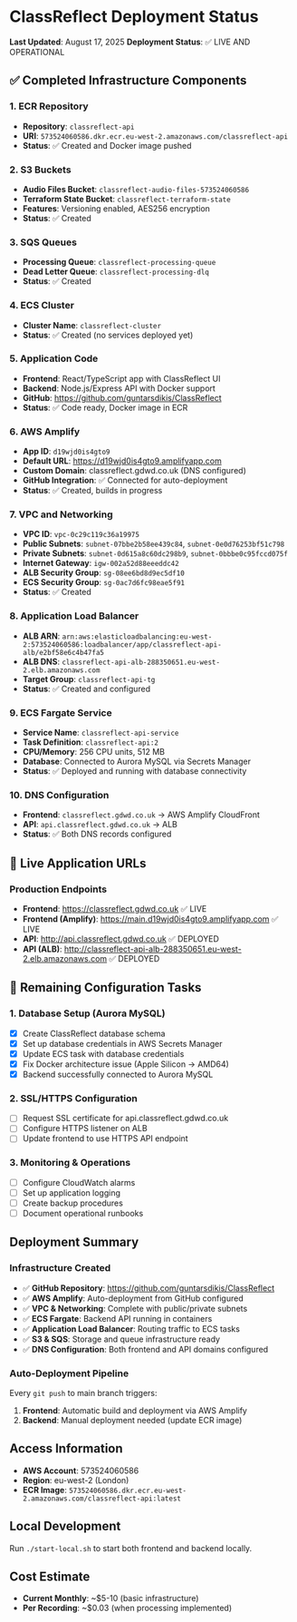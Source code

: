 # ClassReflect Deployment Status

**Last Updated**: August 17, 2025
**Deployment Status**: ✅ LIVE AND OPERATIONAL

## ✅ Completed Infrastructure Components

### 1. ECR Repository
- **Repository**: `classreflect-api`
- **URI**: `573524060586.dkr.ecr.eu-west-2.amazonaws.com/classreflect-api`
- **Status**: ✅ Created and Docker image pushed

### 2. S3 Buckets
- **Audio Files Bucket**: `classreflect-audio-files-573524060586`
- **Terraform State Bucket**: `classreflect-terraform-state`
- **Features**: Versioning enabled, AES256 encryption
- **Status**: ✅ Created

### 3. SQS Queues
- **Processing Queue**: `classreflect-processing-queue`
- **Dead Letter Queue**: `classreflect-processing-dlq`
- **Status**: ✅ Created

### 4. ECS Cluster
- **Cluster Name**: `classreflect-cluster`
- **Status**: ✅ Created (no services deployed yet)

### 5. Application Code
- **Frontend**: React/TypeScript app with ClassReflect UI
- **Backend**: Node.js/Express API with Docker support
- **GitHub**: https://github.com/guntarsdikis/ClassReflect
- **Status**: ✅ Code ready, Docker image in ECR

### 6. AWS Amplify
- **App ID**: `d19wjd0is4gto9`
- **Default URL**: https://d19wjd0is4gto9.amplifyapp.com
- **Custom Domain**: classreflect.gdwd.co.uk (DNS configured)
- **GitHub Integration**: ✅ Connected for auto-deployment
- **Status**: ✅ Created, builds in progress

### 7. VPC and Networking
- **VPC ID**: `vpc-0c29c119c36a19975`
- **Public Subnets**: `subnet-07bbe2b58ee439c84`, `subnet-0e0d76253bf51c798`
- **Private Subnets**: `subnet-0d615a8c60dc298b9`, `subnet-0bbbe0c95fccd075f`
- **Internet Gateway**: `igw-002a52d88eeeddc42`
- **ALB Security Group**: `sg-08ee6bd8d9ec5df10`
- **ECS Security Group**: `sg-0ac7d6fc98eae5f91`
- **Status**: ✅ Created

### 8. Application Load Balancer
- **ALB ARN**: `arn:aws:elasticloadbalancing:eu-west-2:573524060586:loadbalancer/app/classreflect-api-alb/e2bf58e6c4b47fa5`
- **ALB DNS**: `classreflect-api-alb-288350651.eu-west-2.elb.amazonaws.com`
- **Target Group**: `classreflect-api-tg`
- **Status**: ✅ Created and configured

### 9. ECS Fargate Service
- **Service Name**: `classreflect-api-service`
- **Task Definition**: `classreflect-api:2`
- **CPU/Memory**: 256 CPU units, 512 MB
- **Database**: Connected to Aurora MySQL via Secrets Manager
- **Status**: ✅ Deployed and running with database connectivity

### 10. DNS Configuration
- **Frontend**: `classreflect.gdwd.co.uk` → AWS Amplify CloudFront
- **API**: `api.classreflect.gdwd.co.uk` → ALB
- **Status**: ✅ Both DNS records configured

## 🎯 Live Application URLs

### Production Endpoints
- **Frontend**: https://classreflect.gdwd.co.uk ✅ LIVE
- **Frontend (Amplify)**: https://main.d19wjd0is4gto9.amplifyapp.com ✅ LIVE
- **API**: http://api.classreflect.gdwd.co.uk ✅ DEPLOYED
- **API (ALB)**: http://classreflect-api-alb-288350651.eu-west-2.elb.amazonaws.com ✅ DEPLOYED

## 🔄 Remaining Configuration Tasks

### 1. Database Setup (Aurora MySQL)
- [x] Create ClassReflect database schema
- [x] Set up database credentials in AWS Secrets Manager  
- [x] Update ECS task with database credentials
- [x] Fix Docker architecture issue (Apple Silicon → AMD64)
- [x] Backend successfully connected to Aurora MySQL

### 2. SSL/HTTPS Configuration
- [ ] Request SSL certificate for api.classreflect.gdwd.co.uk
- [ ] Configure HTTPS listener on ALB
- [ ] Update frontend to use HTTPS API endpoint

### 3. Monitoring & Operations
- [ ] Configure CloudWatch alarms
- [ ] Set up application logging
- [ ] Create backup procedures
- [ ] Document operational runbooks

## Deployment Summary

### Infrastructure Created
- ✅ **GitHub Repository**: https://github.com/guntarsdikis/ClassReflect
- ✅ **AWS Amplify**: Auto-deployment from GitHub configured
- ✅ **VPC & Networking**: Complete with public/private subnets
- ✅ **ECS Fargate**: Backend API running in containers
- ✅ **Application Load Balancer**: Routing traffic to ECS tasks
- ✅ **S3 & SQS**: Storage and queue infrastructure ready
- ✅ **DNS Configuration**: Both frontend and API domains configured

### Auto-Deployment Pipeline
Every `git push` to main branch triggers:
1. **Frontend**: Automatic build and deployment via AWS Amplify
2. **Backend**: Manual deployment needed (update ECR image)

## Access Information

- **AWS Account**: 573524060586
- **Region**: eu-west-2 (London)
- **ECR Image**: `573524060586.dkr.ecr.eu-west-2.amazonaws.com/classreflect-api:latest`

## Local Development

Run `./start-local.sh` to start both frontend and backend locally.

## Cost Estimate

- **Current Monthly**: ~$5-10 (basic infrastructure)
- **Per Recording**: ~$0.03 (when processing implemented)